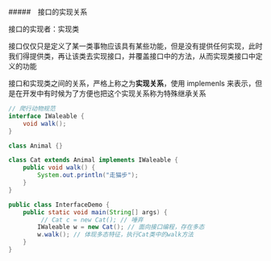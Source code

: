 #####　接口的实现关系 

接口的实现者：实现类

接口仅仅只是定义了某一类事物应该具有某些功能，但是没有提供任何实现，此时我们得提供类，再让该类去实现接口，并覆盖接口中的方法，从而实现类接口中定义的功能

接口和实现类之间的关系，严格上称之为**实现关系**，使用 implemenls 来表示，但是在开发中有时候为了方便也把这个实现关系称为特殊继承关系

```java
// 爬行动物规范
interface IWaleable {
    void walk();
}

class Animal {}

class Cat extends Animal implements IWaleable {
    public void walk() {
        System.out.println("走猫步");
    }
}

public class InterfaceDemo {
    public static void main(String[] args) {
    	 // Cat c = new Cat(); // 唾弃
        IWaleable w = new Cat(); // 面向接口编程，存在多态
        w.walk(); // 体现多态特征，执行Cat类中的walk方法
    }
}
```


